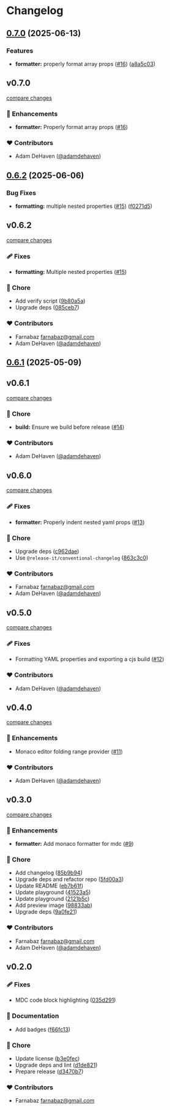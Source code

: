 # Changelog

## [0.7.0](https://github.com/nuxtlabs/monarch/compare/v0.6.2...v0.7.0) (2025-06-13)

### Features

* **formatter:** properly format array props ([#16](https://github.com/nuxtlabs/monarch/issues/16)) ([a8a5c03](https://github.com/nuxtlabs/monarch/commit/a8a5c036e5dfd9d349e819c73d26f03c3d048d4e))

## v0.7.0

[compare changes](https://github.com/nuxtlabs/monarch/compare/v0.6.2...v0.7.0)

### 🚀 Enhancements

- **formatter:** Properly format array props ([#16](https://github.com/nuxtlabs/monarch/pull/16))

### ❤️ Contributors

- Adam DeHaven ([@adamdehaven](https://github.com/adamdehaven))

## [0.6.2](https://github.com/nuxtlabs/monarch/compare/v0.6.1...v0.6.2) (2025-06-06)

### Bug Fixes

* **formatting:** multiple nested properties ([#15](https://github.com/nuxtlabs/monarch/issues/15)) ([f0271d5](https://github.com/nuxtlabs/monarch/commit/f0271d59255ec5acf328858c0350b27738e37e3a))

## v0.6.2

[compare changes](https://github.com/nuxtlabs/monarch/compare/v0.6.1...v0.6.2)

### 🩹 Fixes

- **formatting:** Multiple nested properties ([#15](https://github.com/nuxtlabs/monarch/pull/15))

### 🏡 Chore

- Add verify script ([9b80a5a](https://github.com/nuxtlabs/monarch/commit/9b80a5a))
- Upgrade deps ([085ceb7](https://github.com/nuxtlabs/monarch/commit/085ceb7))

### ❤️ Contributors

- Farnabaz <farnabaz@gmail.com>
- Adam DeHaven ([@adamdehaven](https://github.com/adamdehaven))

## [0.6.1](https://github.com/nuxtlabs/monarch/compare/v0.6.0...v0.6.1) (2025-05-09)

## v0.6.1

[compare changes](https://github.com/nuxtlabs/monarch/compare/v0.6.0...v0.6.1)

### 🏡 Chore

- **build:** Ensure we build before release ([#14](https://github.com/nuxtlabs/monarch/pull/14))

### ❤️ Contributors

- Adam DeHaven ([@adamdehaven](https://github.com/adamdehaven))

## v0.6.0

[compare changes](https://github.com/nuxtlabs/monarch/compare/0.5.0...v0.6.0)

### 🩹 Fixes

- **formatter:** Properly indent nested yaml props ([#13](https://github.com/nuxtlabs/monarch/pull/13))

### 🏡 Chore

- Upgrade deps ([c962dae](https://github.com/nuxtlabs/monarch/commit/c962dae))
- Use `@release-it/conventional-changelog` ([863c3c0](https://github.com/nuxtlabs/monarch/commit/863c3c0))

### ❤️ Contributors

- Farnabaz <farnabaz@gmail.com>
- Adam DeHaven ([@adamdehaven](https://github.com/adamdehaven))

## v0.5.0

[compare changes](https://github.com/nuxtlabs/monarch/compare/0.4.0...v0.5.0)

### 🩹 Fixes

- Formatting YAML properties and exporting a cjs build ([#12](https://github.com/nuxtlabs/monarch/pull/12))

### ❤️ Contributors

- Adam DeHaven ([@adamdehaven](http://github.com/adamdehaven))

## v0.4.0

[compare changes](https://github.com/nuxtlabs/monarch/compare/0.3.0...v0.4.0)

### 🚀 Enhancements

- Monaco editor folding range provider ([#11](https://github.com/nuxtlabs/monarch/pull/11))

### ❤️ Contributors

- Adam DeHaven ([@adamdehaven](http://github.com/adamdehaven))

## v0.3.0

[compare changes](https://github.com/nuxtlabs/monarch/compare/0.2.0...v0.3.0)

### 🚀 Enhancements

- **formatter:** Add monaco formatter for mdc ([#9](https://github.com/nuxtlabs/monarch/pull/9))

### 🏡 Chore

- Add changelog ([85b9b94](https://github.com/nuxtlabs/monarch/commit/85b9b94))
- Upgrade deps and refactor repo ([5fd00a3](https://github.com/nuxtlabs/monarch/commit/5fd00a3))
- Update README ([eb7b61f](https://github.com/nuxtlabs/monarch/commit/eb7b61f))
- Update playground ([41523a5](https://github.com/nuxtlabs/monarch/commit/41523a5))
- Update playground ([2121b5c](https://github.com/nuxtlabs/monarch/commit/2121b5c))
- Add preview image ([98833ab](https://github.com/nuxtlabs/monarch/commit/98833ab))
- Upgrade deps ([9a0fe21](https://github.com/nuxtlabs/monarch/commit/9a0fe21))

### ❤️ Contributors

- Farnabaz <farnabaz@gmail.com>
- Adam DeHaven ([@adamdehaven](http://github.com/adamdehaven))

## v0.2.0


### 🩹 Fixes

- MDC code block highlighting ([035d291](https://github.com/nuxtlabs/monarch-mdc/commit/035d291))

### 📖 Documentation

- Add badges ([f66fc13](https://github.com/nuxtlabs/monarch-mdc/commit/f66fc13))

### 🏡 Chore

- Update license ([b3e0fec](https://github.com/nuxtlabs/monarch-mdc/commit/b3e0fec))
- Upgrade deps and lint ([d1de821](https://github.com/nuxtlabs/monarch-mdc/commit/d1de821))
- Prepare release ([d3470b7](https://github.com/nuxtlabs/monarch-mdc/commit/d3470b7))

### ❤️ Contributors

- Farnabaz <farnabaz@gmail.com>
